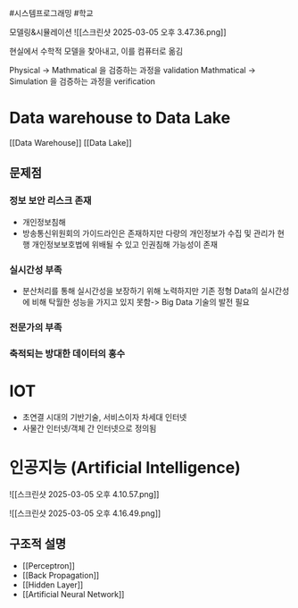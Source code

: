 #시스템프로그래밍 #학교 

모델링&시뮬레이션
![[스크린샷 2025-03-05 오후 3.47.36.png]]

현실에서 수학적 모델을 찾아내고, 이를 컴퓨터로 옮김

Physical -> Mathmatical 을 검증하는 과정을 validation
Mathmatical -> Simulation 을 검증하는 과정을 verification 


# Data warehouse to Data Lake
[[Data Warehouse]]
[[Data Lake]]

## 문제점

### 정보 보안 리스크 존재

- 개인정보침해
- 방송통신위원회의 가이드라인은 존재하지만 다량의 개인정보가 수집 및 관리가 현행 개인정보보호법에 위배될 수 있고 인권침해 가능성이 존재

### 실시간성 부족

- 분산처리를 통해 실시간성을 보장하기 위해 노력하지만 기존 정형 Data의 실시간성에 비해 탁월한 성능을 가지고 있지 못함-> Big Data 기술의 발전 필요

### 전문가의 부족

### 축적되는 방대한 데이터의 홍수


# IOT

- 초연결 시대의 기반기술, 서비스이자 차세대 인터넷
- 사물간 인터넷/객체 간 인터넷으로 정의됨


# 인공지능 (Artificial Intelligence)

![[스크린샷 2025-03-05 오후 4.10.57.png]]

![[스크린샷 2025-03-05 오후 4.16.49.png]]

## 구조적 설명

- [[Perceptron]]
- [[Back Propagation]]
- [[Hidden Layer]]
- [[Artificial Neural Network]]

